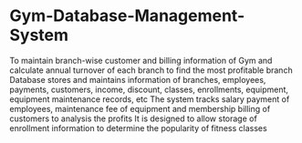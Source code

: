 # Gym-Database-Management-System
To maintain branch-wise customer and billing information of Gym and calculate annual turnover of each branch to find the most profitable branch
Database stores and  maintains information of branches, employees, payments, customers, income, discount, classes, enrollments, equipment, equipment maintenance records, etc
The system tracks salary payment of employees, maintenance fee of equipment and membership billing of customers to analysis the profits
It is designed to allow storage of enrollment information to determine the popularity of fitness classes

